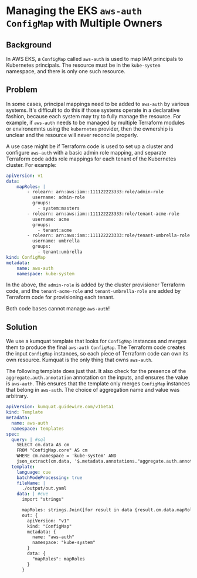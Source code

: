 # Managing the EKS `aws-auth` `ConfigMap` with Multiple Owners

## Background
In AWS EKS, a `ConfigMap` called `aws-auth` is used to map IAM principals to
Kubernetes principals. The resource must be in the `kube-system` namespace, and
there is only one such resource.


## Problem
In some cases, principal mappings need to be added to `aws-auth` by various
systems. It's difficult to do this if those systems operate in a declarative
fashion, because each system may try to fully manage the resource. For example,
if `aws-auth` needs to be managed by multiple Terraform modules or environemnts
using the `kubernetes` provider, then the ownership is unclear and the resource
will never reconcile properly.

A use case might be if Terraform code is used to set up a cluster and configure
`aws-auth` with a basic admin role mapping, and separate Terraform code adds
role mappings for each tenant of the Kubernetes cluster. For example:

```yaml
apiVersion: v1
data:
    mapRoles: |
        - rolearn: arn:aws:iam::111122223333:role/admin-role
          username: admin-role
          groups:
            - system:masters
        - rolearn: arn:aws:iam::111122223333:role/tenant-acme-role
          username: acme
          groups:
            - tenant:acme
        - rolearn: arn:aws:iam::111122223333:role/tenant-umbrella-role
          username: umbrella
          groups:
            - tenant:umbrella
kind: ConfigMap
metadata:
    name: aws-auth
    namespace: kube-system
```

In the above, the `admin-role` is added by the cluster provisioner Terraform code,
and the `tenant-acme-role` and `tenant-umbrella-role` are added by Terraform code
for provisioning each tenant.

Both code bases cannot manage `aws-auth`!


## Solution
We use a kumquat template that looks for `ConfigMap` instances and merges them
to produce the final `aws-auth` `ConfigMap`. The Terraform code creates the
input `ConfigMap` instances, so each piece of Terraform code can own its own
resource. Kumquat is the only thing that owns `aws-auth`.

The following template does just that. It also check for the presence of the
`aggregate.auth.annotation` annotation on the inputs, and ensures the value is `aws-auth`.
This ensures that the template only merges `ConfigMap` instances that belong
in `aws-auth`. The choice of aggregation name and value was arbitrary.

```yaml
apiVersion: kumquat.guidewire.com/v1beta1
kind: Template
metadata:
  name: aws-auth
  namespace: templates
spec:
  query: | #sql
    SELECT cm.data AS cm
    FROM "ConfigMap.core" AS cm
    WHERE cm.namespace = 'kube-system' AND
    json_extract(cm.data, '$.metadata.annotations."aggregate.auth.annotation"') = 'aws-auth'
  template:
    language: cue
    batchModeProcessing: true
    fileName: |
      ./output/out.yaml
    data: | #cue
      import "strings"

      mapRoles: strings.Join([for result in data {result.cm.data.mapRoles}], "")
      out: {
        apiVersion: "v1"
        kind: "ConfigMap"
        metadata: {
          name: "aws-auth"
          namespace: "kube-system"
        }
        data: {
          "mapRoles": mapRoles
        }
      }
```
